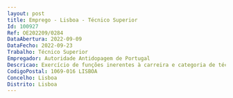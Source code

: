 ```yaml
--- 
layout: post
title: Emprego - Lisboa - Técnico Superior
Id: 100927
Ref: OE202209/0284
DataAbertura: 2022-09-09
DataFecho: 2022-09-23
Trabalho: Técnico Superior
Empregador: Autoridade Antidopagem de Portugal
Descricao: Exercício de funções inerentes à carreira e categoria de técnico superior, com grau de complexidade 3, de acordo com o constante no n.º 2 do artigo 88º da LTFP publicada em anexo à Lei n.º 35 2014, de 20 de Junho, na sua atual redação, nomeadamente 1.	Prestar assessoria jurídica aos órgãos da ADOP 2.	Colaborar e participar na elaboração de diplomas legais, nacionais e internacionais, relativos à luta contra a dopagem no desporto 3.	Verificar a conformidade e proceder ao registo dos regulamentos federativos antidopagem 4.	Instruir processos disciplinares, de contraordenação e analisar impugnações judiciais 5.	Prestar apoio técnico no âmbito dos processos submetidos à AMA 6.	Informar, dar parecer e acompanhar tecnicamente os procedimentos administrativos no âmbito da ADoP 7.	Assegurar as demais funções que lhe sejam cometidas pelo presidente da ADoP.
CodigoPostal: 1069-016 LISBOA
Concelho: Lisboa
Distrito: Lisboa
--- 
```

